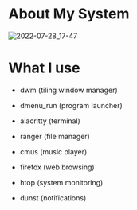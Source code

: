 
# About My System <a name="About"></a>

![2022-07-28_17-47](https://user-images.githubusercontent.com/95656575/181581519-f5c30a02-4313-4371-926b-7148bd0caed8.png)

# What I use

- dwm (tiling window manager)
  
- dmenu_run (program launcher)
  
- alacritty (terminal)
  
- ranger (file manager)
  
- cmus (music player)
  
- firefox (web browsing)
  
- htop (system monitoring)
  
- dunst (notifications)
